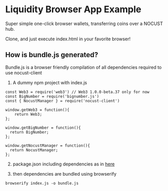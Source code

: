 # Liquidity Browser App Example

Super simple one-click browser wallets, transferring coins over a NOCUST hub.

Clone, and just execute index.html in your favorite browser!


## How is bundle.js generated?

Bundle.js is a browser friendly compilation of all dependencies required to use nocust-client

1) A dummy npm project with index.js 
  ```
  const Web3 = require('web3') // Web3 1.0.0-beta.37 only for now
  const BigNumber = require('bignumber.js')
  const { NocustManager } = require('nocust-client')

  window.getWeb3 = function(){
      return Web3;
  };

  window.getBigNumber = function(){
    return BigNumber;
  };

  window.getNocustManager = function(){
    return NocustManager;
  };
  ```

2) package.json including dependencies as in [here](https://liquidity-network.github.io/nocust-client-library/docs/getting-started)

3) then dependencies are bundled using browserify
  ```
  browserify index.js -o bundle.js
  ```
